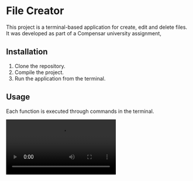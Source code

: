 # File Creator

This project is a terminal-based application for create, edit and delete files. It was developed as part of a Compensar university assignment,

## Installation

1. Clone the repository.
2. Compile the project.
3. Run the application from the terminal.

## Usage

Each function is executed through commands in the terminal. 

<video src="https://github-production-user-asset-6210df.s3.amazonaws.com/46028122/482945833-d24749c4-e3a9-47fd-a550-367d136b2333.mp4?X-Amz-Algorithm=AWS4-HMAC-SHA256&X-Amz-Credential=AKIAVCODYLSA53PQK4ZA%2F20250828%2Fus-east-1%2Fs3%2Faws4_request&X-Amz-Date=20250828T025148Z&X-Amz-Expires=300&X-Amz-Signature=ec1d49b7dfed2578d264b2489ed9ab5310fe0c576760a41d10a0c6f877e01013&X-Amz-SignedHeaders=host" />

## Requirements

![Screenshot 2024-11-10 at 4 20 06 PM](https://github.com/user-attachments/assets/fdd8b993-f482-4bce-9404-daec2eadc0eb)
